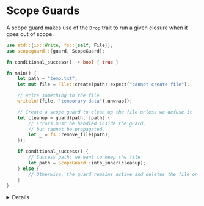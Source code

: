 # Scope Guards

A scope guard makes use of the `Drop` trait
to run a given closure when it goes out of scope.

```rust
use std::{io::Write, fs::{self, File}};
use scopeguard::{guard, ScopeGuard};

fn conditional_success() -> bool { true }

fn main() {
    let path = "temp.txt";
    let mut file = File::create(path).expect("cannot create file");

    // Write something to the file
    writeln!(file, "temporary data").unwrap();

    // Create a scope guard to clean up the file unless we defuse it
    let cleanup = guard(path, |path| {
        // Errors must be handled inside the guard,
        // but cannot be propagated.
        let _ = fs::remove_file(path);
    });

    if conditional_success() {
        // Success path: we want to keep the file
        let path = ScopeGuard::into_inner(cleanup);
    } else {
        // Otherwise, the guard remains active and deletes the file on scope exit
    }
}
```

<details>

- This example demonstrates the use of
  [the `scopeguard` crate](https://docs.rs/scopeguard/latest/scopeguard/),
  which is commonly used in internal APIs to ensure that a closure runs
  when a scope exits.

  - If the cleanup logic in the example above were unconditional,
    the code could be simplified using
    [scopeguard's `defer!` macro](https://docs.rs/scopeguard/latest/scopeguard/#defer):

    ```rust
    let path = "temp.txt";

    scopeguard::defer! {
         let _ = std::fs::remove_file(path);
    }
    ```

- If desired, the "scope guard" pattern can be implemented manually,
  starting as follows:

  ```rust
  struct ScopeGuard<T, F: FnOnce()> {
      value: Option<T>,
      drop_fn: Option<F>,
  }

  impl<T, F: FnOnce()> ScopeGuard<T, F> {
      fn guard(value: T, drop_fn: F) -> Self {
          Self { value: Some(value), drop_fn: Some(drop_fn) }
      }

      fn into_inner(mut self) -> T {
          // The drop function is discarded and will not run
          self.value.take().unwrap()
      }
  }

  impl<T, F: FnOnce()> Drop for ScopeGuard<T, F> {
      fn drop(&mut self) {
          // Run the drop function when the guard goes out of scope.
          // Note: if `into_inner` was called earlier, the drop function won't run.
          if let Some(f) = self.drop_fn.take() {
              f();
          }
      }
  }

  impl<T, F: FnOnce()> std::ops::Deref for ScopeGuard<T, F> {
      type Target = T;

      fn deref(&self) -> &T {
          // Provide shared access to the underlying value
          self.value.as_ref().unwrap()
      }
  }

  impl<T, F: FnOnce()> std::ops::DerefMut for ScopeGuard<T, F> {
      fn deref_mut(&mut self) -> &mut T {
          // Provide exclusive access to the underlying value
          self.value.as_mut().unwrap()
      }
  }
  ```

  - The `ScopeGuard` type in the `scopeguard` crate also includes
    a `Debug` implementation and a third parameter:
    a [`Strategy`](https://docs.rs/scopeguard/latest/scopeguard/trait.Strategy.html)
    that determines when the `drop_fn` should run.

    - By default, the strategy runs the drop function unconditionally.
      However, the crate also provides built-in strategies to run the drop function
      only during unwinding (due to a panic), or only on successful scope exit.

      You can also implement your own `Strategy` trait
      to define custom conditions for when the cleanup should occur.

    - Remark also that the crates' `ScopeGuard` makes use of
      [`ManuallyDrop`](https://doc.rust-lang.org/std/mem/struct.ManuallyDrop.html)
      instead of `Option` to avoid automatic or premature dropping
      of values, giving precise manual control and preventing
      double-drops. This avoids the runtime overhead and semantic ambiguity that comes with using Option.

- Recalling the transaction example from
  [the drop bombs chapter](./drop_bomb.md),
  we can now combine both concepts:
  define a fallback that runs unless we explicitly abort early.
  In the success path, we call `ScopeGuard::into_inner`
  to prevent the rollback, as the transaction has already been committed.

  While we still cannot propagate errors from fallible operations inside the drop logic,
  this pattern at least allows us to orchestrate fallbacks explicitly
  and with whatever guarantees or limits we require.

</details>
